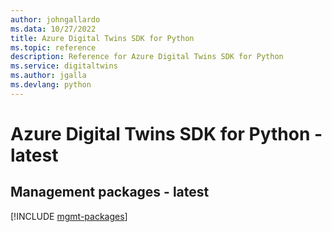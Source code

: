 ```yaml
---
author: johngallardo
ms.data: 10/27/2022
title: Azure Digital Twins SDK for Python
ms.topic: reference
description: Reference for Azure Digital Twins SDK for Python
ms.service: digitaltwins
ms.author: jgalla
ms.devlang: python
---
```

# Azure Digital Twins SDK for Python - latest

## Management packages - latest
[!INCLUDE [mgmt-packages](digital-twins-mgmt-index.md)]